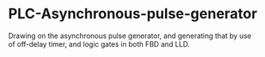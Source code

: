 # PLC-Asynchronous-pulse-generator
Drawing on the asynchronous pulse generator, and generating that by use of off-delay timer, and logic gates in both FBD and LLD.
